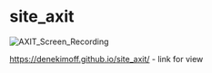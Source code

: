 # site_axit

![AXIT_Screen_Recording](https://user-images.githubusercontent.com/106384959/193547037-fefc6097-465e-4bc2-8053-1157515917b0.gif)

https://denekimoff.github.io/site_axit/ - link for view
